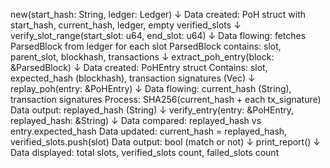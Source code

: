 new(start_hash: String, ledger: Ledger)
  ↓
  Data created: PoH struct with start_hash, current_hash, ledger, empty verified_slots
  ↓
verify_slot_range(start_slot: u64, end_slot: u64)
  ↓
  Data flowing: fetches ParsedBlock from ledger for each slot
  ParsedBlock contains: slot, parent_slot, blockhash, transactions
  ↓
extract_poh_entry(block: &ParsedBlock)
  ↓
  Data created: PoHEntry struct
  Contains: slot, expected_hash (blockhash), transaction signatures (Vec<String>)
  ↓
replay_poh(entry: &PoHEntry)
  ↓
  Data flowing: current_hash (String), transaction signatures
  Process: SHA256(current_hash + each tx_signature)
  Data output: replayed_hash (String)
  ↓
verify_entry(entry: &PoHEntry, replayed_hash: &String)
  ↓
  Data compared: replayed_hash vs entry.expected_hash
  Data updated: current_hash = replayed_hash, verified_slots.push(slot)
  Data output: bool (match or not)
  ↓
print_report()
  ↓
  Data displayed: total slots, verified_slots count, failed_slots count


  